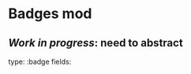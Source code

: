 <!--
# @title README - mod: badges
-->

# Badges mod

## _Work in progress_: need to abstract 

type: :badge
fields:
  
